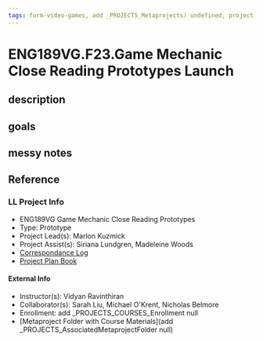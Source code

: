 ```yaml
---
tags: form-video-games, add _PROJECTS_Metaprojects) undefined, project, project-launch
---
```


# ENG189VG.F23.Game Mechanic Close Reading Prototypes Launch

## description 

## goals 

## messy notes

## Reference
### LL Project Info
* ENG189VG Game Mechanic Close Reading Prototypes
* Type: Prototype
* Project Lead(s): Marlon Kuzmick
* Project Assist(s): Siriana Lundgren, Madeleine Woods
* [Correspondance Log](https://docs.google.com/document/d/1vfxoyPobVdrsnMLfVMmYFxO7bCxRB_p574mMG313TrA/edit)
* [Project Plan Book](https://hackmd.io/@ll-23-24/HyUk5MRA3)

#### External Info
* Instructor(s): Vidyan Ravinthiran
* Collaborator(s): Sarah Liu, Michael O'Krent, Nicholas Belmore
* Enrollment: add _PROJECTS_COURSES_Enrollment null
* [Metaproject Folder with Course Materials](add _PROJECTS_AssociatedMetaprojectFolder null)





